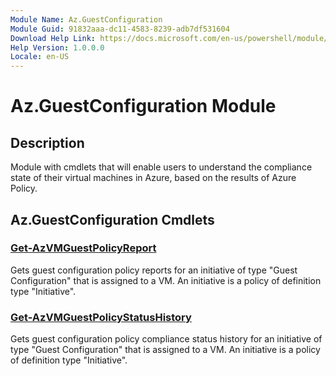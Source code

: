 ```yaml
---
Module Name: Az.GuestConfiguration
Module Guid: 91832aaa-dc11-4583-8239-adb7df531604
Download Help Link: https://docs.microsoft.com/en-us/powershell/module/az.guestconfiguration
Help Version: 1.0.0.0
Locale: en-US
---
```


# Az.GuestConfiguration Module
## Description
Module with cmdlets that will enable users to understand the compliance state of their virtual machines in Azure, based on the results of Azure Policy.

## Az.GuestConfiguration Cmdlets
### [Get-AzVMGuestPolicyReport](Get-AzVMGuestPolicyReport.md)
Gets guest configuration policy reports for an initiative of type "Guest Configuration" that is assigned to a VM. An initiative is a policy of definition type "Initiative".

### [Get-AzVMGuestPolicyStatusHistory](Get-AzVMGuestPolicyStatusHistory.md)
Gets guest configuration policy compliance status history for an initiative of type "Guest Configuration" that is assigned to a VM.
An initiative is a policy of definition type "Initiative".

